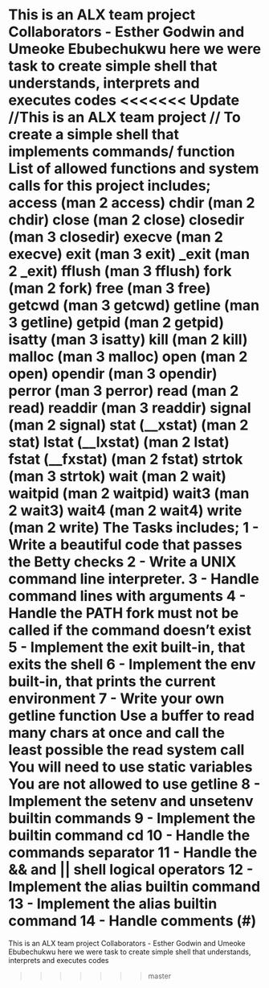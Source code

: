 This is an ALX team project 
Collaborators - Esther Godwin and Umeoke Ebubechukwu
here we were task to create simple shell that understands, interprets and executes codes
<<<<<<< Update
//This is an ALX team project
// To create a simple shell that implements commands/ function
List of allowed functions and system calls for this project includes;
access (man 2 access)
chdir (man 2 chdir)
close (man 2 close)
closedir (man 3 closedir)
execve (man 2 execve)
exit (man 3 exit)
_exit (man 2 _exit)
fflush (man 3 fflush)
fork (man 2 fork)
free (man 3 free)
getcwd (man 3 getcwd)
getline (man 3 getline)
getpid (man 2 getpid)
isatty (man 3 isatty)
kill (man 2 kill)
malloc (man 3 malloc)
open (man 2 open)
opendir (man 3 opendir)
perror (man 3 perror)
read (man 2 read)
readdir (man 3 readdir)
signal (man 2 signal)
stat (__xstat) (man 2 stat)
lstat (__lxstat) (man 2 lstat)
fstat (__fxstat) (man 2 fstat)
strtok (man 3 strtok)
wait (man 2 wait)
waitpid (man 2 waitpid)
wait3 (man 2 wait3)
wait4 (man 2 wait4)
write (man 2 write)
The Tasks includes;
1 - Write a beautiful code that passes the Betty checks
2 - Write a UNIX command line interpreter.
3 - Handle command lines with arguments
4 - Handle the PATH
fork must not be called if the command doesn’t exist
5 - Implement the exit built-in, that exits the shell
6 - Implement the env built-in, that prints the current environment
7 - Write your own getline function
Use a buffer to read many chars at once and call the least possible the read system call
You will need to use static variables
You are not allowed to use getline
8 - Implement the setenv and unsetenv builtin commands
9 - Implement the builtin command cd
10 - Handle the commands separator
11 - Handle the && and || shell logical operators
12 - Implement the alias builtin command
13 - Implement the alias builtin command
14 - Handle comments (#) 
=======
This is an ALX team project 
Collaborators - Esther Godwin and Umeoke Ebubechukwu
here we were task to create simple shell that understands, interprets and executes codes
>>>>>>> master


